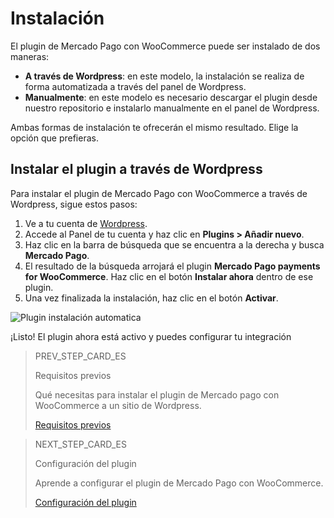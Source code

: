 # Instalación

El plugin de Mercado Pago con WooCommerce puede ser instalado de dos maneras:
* **A través de Wordpress**: en este modelo, la instalación se realiza de forma automatizada a través del panel de Wordpress.
* **Manualmente**: en este modelo es necesario descargar el plugin desde nuestro repositorio e instalarlo manualmente en el panel de Wordpress.

Ambas formas de instalación te ofrecerán el mismo resultado. Elige la opción que prefieras.

## Instalar el plugin a través de Wordpress

Para instalar el plugin de Mercado Pago con WooCommerce a través de Wordpress, sigue estos pasos:

1. Ve a tu cuenta de [Wordpress](https://wordpress.com/).
2. Accede al Panel de tu cuenta y haz clic en **Plugins > Añadir nuevo**.
3. Haz clic en la barra de búsqueda que se encuentra a la derecha y busca **Mercado Pago**. 
4. El resultado de la búsqueda arrojará el plugin **Mercado Pago payments for WooCommerce**. Haz clic en el botón **Instalar ahora** dentro de ese plugin.
5. Una vez finalizada la instalación, haz clic en el botón **Activar**.

![Plugin instalación automatica](/images/woocomerce/es_automatic_install_02.gif)

¡Listo! El plugin ahora está activo y puedes configurar tu integración

> PREV_STEP_CARD_ES
>
> Requisitos previos
>
> Qué necesitas para instalar el plugin de Mercado pago con WooCommerce a un sitio de Wordpress.
>
> [Requisitos previos](/developers/es/docs/woocommerce/previous-requirements)

> NEXT_STEP_CARD_ES
>
> Configuración del plugin
>
> Aprende a configurar el plugin de Mercado Pago con WooCommerce.
>
> [Configuración del plugin](/developers/es/docs/woocommerce/plugin-configuration)